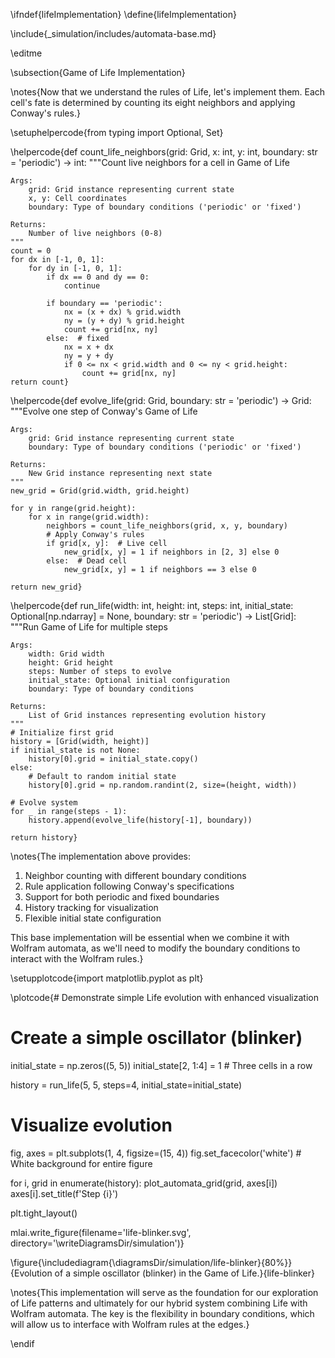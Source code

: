 \ifndef{lifeImplementation}
\define{lifeImplementation}

\include{_simulation/includes/automata-base.md}

\editme

\subsection{Game of Life Implementation}

\notes{Now that we understand the rules of Life, let's implement them. Each cell's fate is determined by counting its eight neighbors and applying Conway's rules.}

\setuphelpercode{from typing import Optional, Set}

\helpercode{def count_life_neighbors(grid: Grid, x: int, y: int, boundary: str = 'periodic') -> int:
    """Count live neighbors for a cell in Game of Life
    
    Args:
        grid: Grid instance representing current state
        x, y: Cell coordinates
        boundary: Type of boundary conditions ('periodic' or 'fixed')
        
    Returns:
        Number of live neighbors (0-8)
    """
    count = 0
    for dx in [-1, 0, 1]:
        for dy in [-1, 0, 1]:
            if dx == 0 and dy == 0:
                continue
                
            if boundary == 'periodic':
                nx = (x + dx) % grid.width
                ny = (y + dy) % grid.height
                count += grid[nx, ny]
            else:  # fixed
                nx = x + dx
                ny = y + dy
                if 0 <= nx < grid.width and 0 <= ny < grid.height:
                    count += grid[nx, ny]
    return count}

\helpercode{def evolve_life(grid: Grid, boundary: str = 'periodic') -> Grid:
    """Evolve one step of Conway's Game of Life
    
    Args:
        grid: Grid instance representing current state
        boundary: Type of boundary conditions ('periodic' or 'fixed')
        
    Returns:
        New Grid instance representing next state
    """
    new_grid = Grid(grid.width, grid.height)
    
    for y in range(grid.height):
        for x in range(grid.width):
            neighbors = count_life_neighbors(grid, x, y, boundary)
            # Apply Conway's rules
            if grid[x, y]:  # Live cell
                new_grid[x, y] = 1 if neighbors in [2, 3] else 0
            else:  # Dead cell
                new_grid[x, y] = 1 if neighbors == 3 else 0
                
    return new_grid}

\helpercode{def run_life(width: int, 
                height: int, 
                steps: int, 
                initial_state: Optional[np.ndarray] = None,
                boundary: str = 'periodic') -> List[Grid]:
    """Run Game of Life for multiple steps
    
    Args:
        width: Grid width
        height: Grid height
        steps: Number of steps to evolve
        initial_state: Optional initial configuration
        boundary: Type of boundary conditions
        
    Returns:
        List of Grid instances representing evolution history
    """
    # Initialize first grid
    history = [Grid(width, height)]
    if initial_state is not None:
        history[0].grid = initial_state.copy()
    else:
        # Default to random initial state
        history[0].grid = np.random.randint(2, size=(height, width))
    
    # Evolve system
    for _ in range(steps - 1):
        history.append(evolve_life(history[-1], boundary))
        
    return history}

\notes{The implementation above provides:
1. Neighbor counting with different boundary conditions
2. Rule application following Conway's specifications
3. Support for both periodic and fixed boundaries
4. History tracking for visualization
5. Flexible initial state configuration

This base implementation will be essential when we combine it with Wolfram automata, as we'll need to modify the boundary conditions to interact with the Wolfram rules.}

\setupplotcode{import matplotlib.pyplot as plt}

\plotcode{# Demonstrate simple Life evolution with enhanced visualization
# Create a simple oscillator (blinker)
initial_state = np.zeros((5, 5))
initial_state[2, 1:4] = 1  # Three cells in a row

history = run_life(5, 5, steps=4, initial_state=initial_state)

# Visualize evolution
fig, axes = plt.subplots(1, 4, figsize=(15, 4))
fig.set_facecolor('white')  # White background for entire figure

for i, grid in enumerate(history):
    plot_automata_grid(grid, axes[i])
    axes[i].set_title(f'Step {i}')

plt.tight_layout()

mlai.write_figure(filename='life-blinker.svg', 
                 directory='\writeDiagramsDir/simulation')}


\figure{\includediagram{\diagramsDir/simulation/life-blinker}{80%}}{Evolution of a simple oscillator (blinker) in the Game of Life.}{life-blinker}

\notes{This implementation will serve as the foundation for our exploration of Life patterns and ultimately for our hybrid system combining Life with Wolfram automata. The key is the flexibility in boundary conditions, which will allow us to interface with Wolfram rules at the edges.}

\endif
